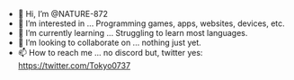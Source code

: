 - 👋 Hi, I’m @NATURE-872
- 👀 I’m interested in ... Programming games, apps, websites, devices, etc.
- 🌱 I’m currently learning ... Struggling to learn most languages. 
- 💞️ I’m looking to collaborate on ... nothing just yet. 
- 📫 How to reach me ... no discord but, twitter yes: https://twitter.com/Tokyo0737 

<!---
NATURE-872/NATURE-872 is a ✨ special ✨ repository because its `README.md` (this file) appears on your GitHub profile.
You can click the Preview link to take a look at your changes.
--->
